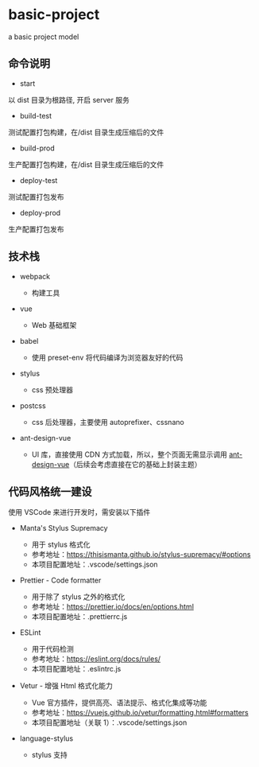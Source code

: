 # basic-project

a basic project model

## 命令说明

- start

以 dist 目录为根路径, 开启 server 服务

- build-test

测试配置打包构建，在/dist 目录生成压缩后的文件

- build-prod

生产配置打包构建，在/dist 目录生成压缩后的文件

- deploy-test

测试配置打包发布

- deploy-prod

生产配置打包发布

## 技术栈

- webpack

  - 构建工具

- vue

  - Web 基础框架

- babel

  - 使用 preset-env 将代码编译为浏览器友好的代码

- stylus

  - css 预处理器

- postcss

  - css 后处理器，主要使用 autoprefixer、cssnano

- ant-design-vue

  - UI 库，直接使用 CDN 方式加载，所以，整个页面无需显示调用 [ant-design-vue](https://vue.ant.design/docs/vue/introduce/)（后续会考虑直接在它的基础上封装主题）

## 代码风格统一建设

使用 VSCode 来进行开发时，需安装以下插件

- Manta's Stylus Supremacy

  - 用于 stylus 格式化
  - 参考地址：https://thisismanta.github.io/stylus-supremacy/#options
  - 本项目配置地址：.vscode/settings.json

- Prettier - Code formatter

  - 用于除了 stylus 之外的格式化
  - 参考地址：https://prettier.io/docs/en/options.html
  - 本项目配置地址：.prettierrc.js

- ESLint

  - 用于代码检测
  - 参考地址：https://eslint.org/docs/rules/
  - 本项目配置地址：.eslintrc.js

- Vetur - 增强 Html 格式化能力

  - Vue 官方插件，提供高亮、语法提示、格式化集成等功能
  - 参考地址：https://vuejs.github.io/vetur/formatting.html#formatters
  - 本项目配置地址（关联 1）：.vscode/settings.json

- language-stylus

  - stylus 支持
